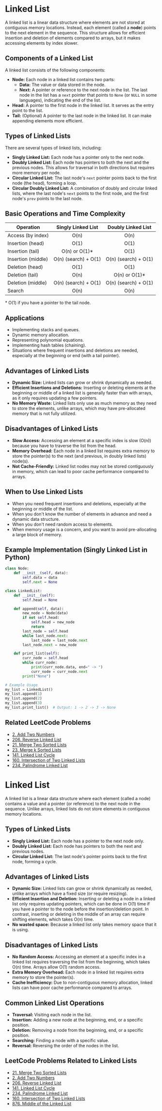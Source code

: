 # Linked List

A linked list is a linear data structure where elements are not stored at contiguous memory locations. Instead, each element (called a **node**) points to the next element in the sequence. This structure allows for efficient insertion and deletion of elements compared to arrays, but it makes accessing elements by index slower.

## Components of a Linked List

A linked list consists of the following components:

* **Node:** Each node in a linked list contains two parts:
  * **Data:** The value or data stored in the node.
  * **Next:** A pointer or reference to the next node in the list. The last node in the list has a `next` pointer that points to `None` (or `NULL` in some languages), indicating the end of the list.
* **Head:** A pointer to the first node in the linked list. It serves as the entry point to the list.
* **Tail:** (Optional) A pointer to the last node in the linked list. It can make appending elements more efficient.

## Types of Linked Lists

There are several types of linked lists, including:

* **Singly Linked List:** Each node has a pointer only to the next node.
* **Doubly Linked List:** Each node has pointers to both the next and the previous nodes. This allows for traversal in both directions but requires more memory per node.
* **Circular Linked List:** The last node's `next` pointer points back to the first node (the head), forming a loop.
* **Circular Doubly Linked List:** A combination of doubly and circular linked lists, where the last node's `next` points to the first node, and the first node's `prev` points to the last node.

## Basic Operations and Time Complexity

| Operation        | Singly Linked List | Doubly Linked List |
| ---------------- | :----------------: | :----------------: |
| Access (by index) |        O(n)        |        O(n)        |
| Insertion (head) |        O(1)        |        O(1)        |
| Insertion (tail) |   O(n) or O(1)\*   |        O(1)        |
| Insertion (middle) |  O(n) (search) + O(1)  |  O(n) (search) + O(1)  |
| Deletion (head)  |        O(1)        |        O(1)        |
| Deletion (tail)  |        O(n)        |   O(n) or O(1)\*   |
| Deletion (middle) |  O(n) (search) + O(1)  |  O(n) (search) + O(1)  |
| Search           |        O(n)        |        O(n)        |

\* O(1) if you have a pointer to the tail node.

## Applications

* Implementing stacks and queues.
* Dynamic memory allocation.
* Representing polynomial equations.
* Implementing hash tables (chaining).
* Situations where frequent insertions and deletions are needed, especially at the beginning or end (with a tail pointer).

## Advantages of Linked Lists

* **Dynamic Size:** Linked lists can grow or shrink dynamically as needed.
* **Efficient Insertions and Deletions:** Inserting or deleting elements at the beginning or middle of a linked list is generally faster than with arrays, as it only requires updating a few pointers.
* **No Memory Waste:** Linked lists only use as much memory as they need to store the elements, unlike arrays, which may have pre-allocated memory that is not fully utilized.

## Disadvantages of Linked Lists

* **Slow Access:** Accessing an element at a specific index is slow (O(n)) because you have to traverse the list from the head.
* **Memory Overhead:** Each node in a linked list requires extra memory to store the pointer(s) to the next (and previous, in doubly linked lists) node(s).
* **Not Cache-Friendly:** Linked list nodes may not be stored contiguously in memory, which can lead to poor cache performance compared to arrays.

## When to Use Linked Lists

* When you need frequent insertions and deletions, especially at the beginning or middle of the list.
* When you don't know the number of elements in advance and need a dynamic data structure.
* When you don't need random access to elements.
* When memory usage is a concern, and you want to avoid pre-allocating a large block of memory.

## Example Implementation (Singly Linked List in Python)

```python
class Node:
    def __init__(self, data):
        self.data = data
        self.next = None

class LinkedList:
    def __init__(self):
        self.head = None

    def append(self, data):
        new_node = Node(data)
        if not self.head:
            self.head = new_node
            return
        last_node = self.head
        while last_node.next:
            last_node = last_node.next
        last_node.next = new_node

    def print_list(self):
        curr_node = self.head
        while curr_node:
            print(curr_node.data, end=" -> ")
            curr_node = curr_node.next
        print("None")

# Example Usage
my_list = LinkedList()
my_list.append(1)
my_list.append(2)
my_list.append(3)
my_list.print_list()  # Output: 1 -> 2 -> 3 -> None
```

## Related LeetCode Problems

* [2. Add Two Numbers](https://leetcode.com/problems/add-two-numbers/)
* [206. Reverse Linked List](https://leetcode.com/problems/reverse-linked-list/)
* [21. Merge Two Sorted Lists](https://leetcode.com/problems/merge-two-sorted-lists/)
* [23. Merge k Sorted Lists](https://leetcode.com/problems/merge-k-sorted-lists/)
* [141. Linked List Cycle](https://leetcode.com/problems/linked-list-cycle/)
* [160. Intersection of Two Linked Lists](https://leetcode.com/problems/intersection-of-two-linked-lists/)
* [234. Palindrome Linked List](https://leetcode.com/problems/palindrome-linked-list/)

# Linked List

A linked list is a linear data structure where each element (called a node) contains a value and a pointer (or reference) to the next node in the sequence. Unlike arrays, linked lists do not store elements in contiguous memory locations.

## Types of Linked Lists

* **Singly Linked List:** Each node has a pointer to the next node only.
* **Doubly Linked List:** Each node has pointers to both the next and previous nodes.
* **Circular Linked List:** The last node's pointer points back to the first node, forming a cycle.

## Advantages of Linked Lists

* **Dynamic Size:** Linked lists can grow or shrink dynamically as needed, unlike arrays which have a fixed size (or require resizing).
* **Efficient Insertion and Deletion:** Inserting or deleting a node in a linked list only requires updating pointers, which can be done in O(1) time if you have a pointer to the node before the insertion/deletion point. In contrast, inserting or deleting in the middle of an array can require shifting elements, which takes O(n) time.
* **No wasted space:** Because a linked list only takes memory space that it is using.

## Disadvantages of Linked Lists

* **No Random Access:** Accessing an element at a specific index in a linked list requires traversing the list from the beginning, which takes O(n) time. Arrays allow O(1) random access.
* **Extra Memory Overhead:** Each node in a linked list requires extra memory to store the pointer(s).
* **Cache Inefficiency:** Due to non-contiguous memory allocation, linked lists can have poor cache performance compared to arrays.

## Common Linked List Operations

* **Traversal:** Visiting each node in the list.
* **Insertion:** Adding a new node at the beginning, end, or a specific position.
* **Deletion:** Removing a node from the beginning, end, or a specific position.
* **Searching:** Finding a node with a specific value.
* **Reversal:** Reversing the order of the nodes in the list.

## LeetCode Problems Related to Linked Lists

* [21. Merge Two Sorted Lists](0021-merge-two-sorted-lists/README.md)
* [2. Add Two Numbers](https://leetcode.com/problems/add-two-numbers/)
* [206. Reverse Linked List](https://leetcode.com/problems/reverse-linked-list/)
* [141. Linked List Cycle](https://leetcode.com/problems/linked-list-cycle/)
* [234. Palindrome Linked List](https://leetcode.com/problems/palindrome-linked-list/)
* [160. Intersection of Two Linked Lists](https://leetcode.com/problems/intersection-of-two-linked-lists/)
* [876. Middle of the Linked List](https://leetcode.com/problems/middle-of-the-linked-list/)
